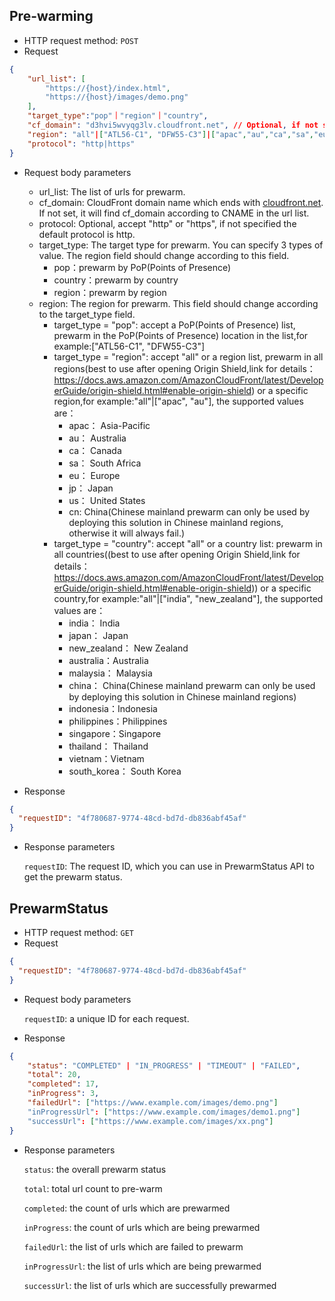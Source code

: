 ## Pre-warming 
- HTTP request method: `POST`
- Request

``` json
{
    "url_list": [
        "https://{host}/index.html",
        "https://{host}/images/demo.png"
    ],
    "target_type":"pop"｜"region"｜"country",
    "cf_domain": "d3hvi5wvyqg3lv.cloudfront.net", // Optional, if not set cf_domain, it will find cf_domain according to CName in the url list
    "region": "all"|["ATL56-C1", "DFW55-C3"]|["apac","au","ca","sa","eu","jp","us"]|["china","india","japan","new_zealand","australia","malaysia","indonesia","philippines","singapore","thailand","vietnam","south_korea"], // "all" to prewarm all established pop node
    "protocol": "http|https"
}
```

- Request body parameters
    
    - url_list: The list of urls for prewarm.
    - cf_domain: CloudFront domain name which ends with [cloudfront.net](http://cloudfront.net/). If not set, it will find cf_domain according to CNAME in the url list.
    - protocol: Optional, accept "http" or "https", if not specified the default protocol is http.
    - target_type: The target type for prewarm. You can specify 3 types of value. The region field should change according to this field.
      * pop：prewarm by PoP(Points of Presence)
      * country：prewarm by country
      * region：prewarm by region
    - region: The region for prewarm. This field should change according to the target_type field.
      * target_type = "pop": accept a PoP(Points of Presence) list, prewarm in the PoP(Points of Presence) location in the list,for example:["ATL56-C1", "DFW55-C3"]
      * target_type = "region": accept "all" or a region list, prewarm in all regions(best to use after opening Origin Shield,link for details：https://docs.aws.amazon.com/AmazonCloudFront/latest/DeveloperGuide/origin-shield.html#enable-origin-shield) or a specific region,for example:"all"|["apac", "au"], the supported values are：
        * apac： Asia-Pacific
        * au： Australia
        * ca： Canada
        * sa： South Africa
        * eu： Europe
        * jp： Japan
        * us： United States
        * cn:  China(Chinese mainland prewarm can only be used by deploying this solution in Chinese mainland regions, otherwise it will always fail.)
      * target_type = "country": accept "all" or a country list: prewarm in all countries((best to use after opening Origin Shield,link for details：https://docs.aws.amazon.com/AmazonCloudFront/latest/DeveloperGuide/origin-shield.html#enable-origin-shield)) or a specific country,for example:"all"|["india", "new_zealand"], the supported values are：
        * india： India
        * japan： Japan
        * new_zealand： New Zealand
        * australia：Australia
        * malaysia： Malaysia
        * china： China(Chinese mainland prewarm can only be used by deploying this solution in Chinese mainland regions)
        * indonesia：Indonesia
        * philippines：Philippines
        * singapore：Singapore
        * thailand： Thailand
        * vietnam：Vietnam
        * south_korea： South Korea

- Response

``` json
{
  "requestID": "4f780687-9774-48cd-bd7d-db836abf45af"
}
```

- Response parameters

  `requestID`: The request ID, which you can use in PrewarmStatus API to get the prewarm status.

## PrewarmStatus 

- HTTP request method: `GET`
- Request

``` json
{
  "requestID": "4f780687-9774-48cd-bd7d-db836abf45af"
}
```

- Request body parameters

  `requestID`: a unique ID for each request.

- Response

``` json
{
    "status": "COMPLETED" | "IN_PROGRESS" | "TIMEOUT" | "FAILED",
    "total": 20,
    "completed": 17,
    "inProgress": 3,
    "failedUrl": ["https://www.example.com/images/demo.png"]
    "inProgressUrl": ["https://www.example.com/images/demo1.png"]
    "successUrl": ["https://www.example.com/images/xx.png"]
}
```

- Response parameters

  `status`: the overall prewarm status

  `total`: total url count to pre-warm

  `completed`: the count of urls which are prewarmed

  `inProgress`: the count of urls which are being prewarmed

  `failedUrl`: the list of urls which are failed to prewarm

  `inProgressUrl`: the list of urls which are being prewarmed

  `successUrl`: the list of urls which are successfully prewarmed








